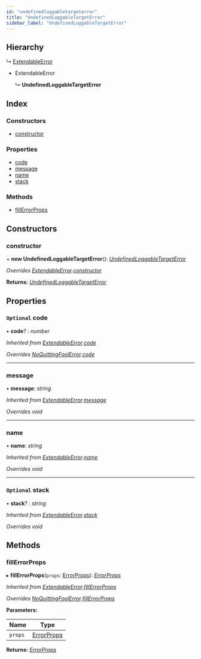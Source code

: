 ```yaml
---
id: "undefinedloggabletargeterror"
title: "UndefinedLoggableTargetError"
sidebar_label: "UndefinedLoggableTargetError"
---
```


## Hierarchy

  ↳ [ExtendableError](extendableerror.md)

* ExtendableError

  ↳ **UndefinedLoggableTargetError**

## Index

### Constructors

* [constructor](undefinedloggabletargeterror.md#constructor)

### Properties

* [code](undefinedloggabletargeterror.md#optional-code)
* [message](undefinedloggabletargeterror.md#message)
* [name](undefinedloggabletargeterror.md#name)
* [stack](undefinedloggabletargeterror.md#optional-stack)

### Methods

* [fillErrorProps](undefinedloggabletargeterror.md#fillerrorprops)

## Constructors

###  constructor

\+ **new UndefinedLoggableTargetError**(): *[UndefinedLoggableTargetError](undefinedloggabletargeterror.md)*

*Overrides [ExtendableError](extendableerror.md).[constructor](extendableerror.md#constructor)*

**Returns:** *[UndefinedLoggableTargetError](undefinedloggabletargeterror.md)*

## Properties

### `Optional` code

• **code**? : *number*

*Inherited from [ExtendableError](extendableerror.md).[code](extendableerror.md#optional-code)*

*Overrides [NoQuittingFoolError](noquittingfoolerror.md).[code](noquittingfoolerror.md#optional-code)*

___

###  message

• **message**: *string*

*Inherited from [ExtendableError](extendableerror.md).[message](extendableerror.md#message)*

*Overrides void*

___

###  name

• **name**: *string*

*Inherited from [ExtendableError](extendableerror.md).[name](extendableerror.md#name)*

*Overrides void*

___

### `Optional` stack

• **stack**? : *string*

*Inherited from [ExtendableError](extendableerror.md).[stack](extendableerror.md#optional-stack)*

*Overrides void*

## Methods

###  fillErrorProps

▸ **fillErrorProps**(`props`: [ErrorProps](../modules/types.md#errorprops)): *[ErrorProps](../modules/types.md#errorprops)*

*Inherited from [ExtendableError](extendableerror.md).[fillErrorProps](extendableerror.md#fillerrorprops)*

*Overrides [NoQuittingFoolError](noquittingfoolerror.md).[fillErrorProps](noquittingfoolerror.md#fillerrorprops)*

**Parameters:**

Name | Type |
------ | ------ |
`props` | [ErrorProps](../modules/types.md#errorprops) |

**Returns:** *[ErrorProps](../modules/types.md#errorprops)*
